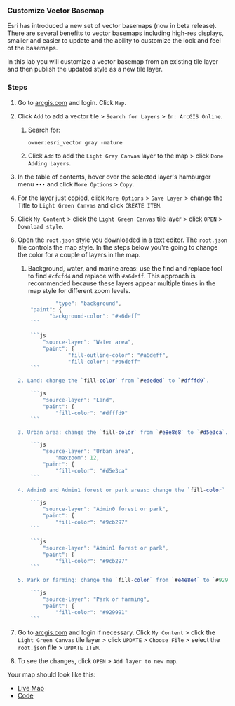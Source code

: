 ### Customize Vector Basemap

Esri has introduced a new set of vector basemaps (now in beta release). There are several benefits to vector basemaps including high-res displays, smaller and easier to update and the ability to customize the look and feel of the basemaps.

In this lab you will customize a vector basemap from an existing tile layer and then publish the updated style as a new tile layer.

### Steps

1. Go to [arcgis.com](http://www.arcgis.com) and login. Click `Map`.

2. Click `Add` to add a vector tile > `Search for Layers` > `In: ArcGIS Online`.

	1. Search for:

		```
		owner:esri_vector gray -mature
		```

	2. Click `Add` to add the `Light Gray Canvas` layer to the map > click `Done Adding Layers`.

3. In the table of contents, hover over the selected layer's hamburger menu `•••` and click `More Options` > `Copy`.

4. For the layer just copied, click `More Options` > `Save Layer` > change the Title to `Light Green Canvas` and click `CREATE ITEM`.

5. Click `My Content` > click the `Light Green Canvas` tile layer > click `OPEN` > `Download style`.

6. Open the `root.json` style you downloaded in a text editor. The `root.json` file controls the map style.
In the steps below you're going to change the color for a couple of layers in the map.

	1. Background, water, and marine areas: use the find and replace tool to find `#cfcfd4` and replace with `#a6deff`. This approach is recommended because these layers appear multiple times in the map style for different zoom levels.  

    ```js
				"type": "background",
        "paint": {
		      "background-color": "#a6deff"
		```

		```js
			"source-layer": "Water area",
      		"paint": {
        			"fill-outline-color": "#a6deff",
        			"fill-color": "#a6deff"
		```    

	2. Land: change the `fill-color` from `#ededed` to `#dfffd9`.

		```js
   			"source-layer": "Land",
      		"paint": {
        		"fill-color": "#dfffd9"
		```

	3. Urban area: change the `fill-color` from `#e8e8e8` to `#d5e3ca`.

		```js
			"source-layer": "Urban area",
      			"maxzoom": 12,
      		"paint": {
        		"fill-color": "#d5e3ca"
		```

	4. Admin0 and Admin1 forest or park areas: change the `fill-color` from `#e4e8e4` to `#9cb297`.

		```js
			"source-layer": "Admin0 forest or park",
      		"paint": {
        		"fill-color": "#9cb297"
		```

		```js
			"source-layer": "Admin1 forest or park",
      		"paint": {
        		"fill-color": "#9cb297"
		```

	5. Park or farming: change the `fill-color` from `#e4e8e4` to `#929991` and `Save` the file.

		```js
			"source-layer": "Park or farming",
      		"paint": {
        		"fill-color": "#929991"
		```

7. Go to [arcgis.com](http://www.arcgis.com) and login if necessary. Click `My Content` > click the `Light Green Canvas` tile layer > click `UPDATE` > `Choose File` > select the `root.json` file > `UPDATE ITEM`.

8. To see the changes, click `OPEN` > `Add layer to new map`.  

Your map should look like this:
* [Live Map](http://www.arcgis.com/home/webmap/viewer.html?webmap=b66770c3ad184c6a8f68cba5c19addeb)
* [Code](root_lightgreen.json)
